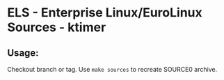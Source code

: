 # ELS - Enterprise Linux/EuroLinux Sources - ktimer
 
## Usage:
  Checkout branch or tag. Use `make sources` to recreate  SOURCE0 archive.
